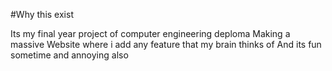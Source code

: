 #Why this exist

Its my final year project of computer engineering deploma
Making a massive Website where i add any feature that my brain thinks of And its fun sometime and annoying also
